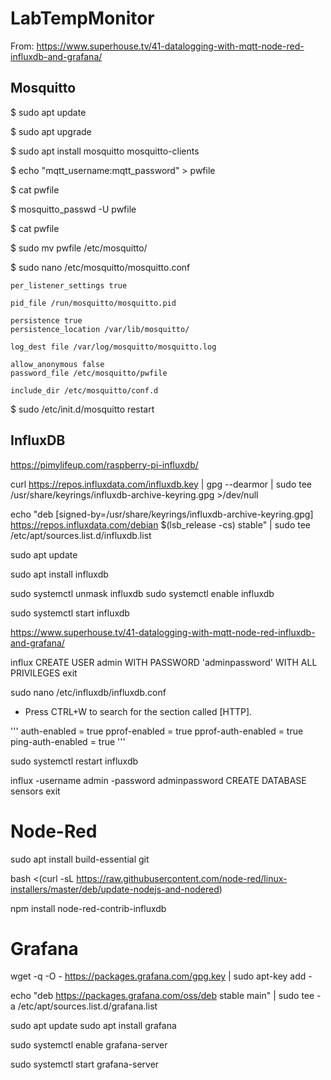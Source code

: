 # LabTempMonitor

From: https://www.superhouse.tv/41-datalogging-with-mqtt-node-red-influxdb-and-grafana/

## Mosquitto

$ sudo apt update

$ sudo apt upgrade

$ sudo apt install mosquitto mosquitto-clients

$ echo "mqtt_username:mqtt_password" > pwfile

$ cat pwfile

$ mosquitto_passwd -U pwfile

$ cat pwfile

$ sudo mv pwfile /etc/mosquitto/

$ sudo nano /etc/mosquitto/mosquitto.conf

```
per_listener_settings true

pid_file /run/mosquitto/mosquitto.pid

persistence true
persistence_location /var/lib/mosquitto/

log_dest file /var/log/mosquitto/mosquitto.log

allow_anonymous false
password_file /etc/mosquitto/pwfile

include_dir /etc/mosquitto/conf.d
```

$ sudo /etc/init.d/mosquitto restart

## InfluxDB

https://pimylifeup.com/raspberry-pi-influxdb/

curl https://repos.influxdata.com/influxdb.key | gpg --dearmor | sudo tee /usr/share/keyrings/influxdb-archive-keyring.gpg >/dev/null

echo "deb [signed-by=/usr/share/keyrings/influxdb-archive-keyring.gpg] https://repos.influxdata.com/debian $(lsb_release -cs) stable" | sudo tee /etc/apt/sources.list.d/influxdb.list

sudo apt update

sudo apt install influxdb

sudo systemctl unmask influxdb
sudo systemctl enable influxdb

sudo systemctl start influxdb

https://www.superhouse.tv/41-datalogging-with-mqtt-node-red-influxdb-and-grafana/

influx
CREATE USER admin WITH PASSWORD 'adminpassword' WITH ALL PRIVILEGES
exit

sudo nano /etc/influxdb/influxdb.conf

- Press CTRL+W to search for the section called [HTTP].

'''
auth-enabled = true
pprof-enabled = true
pprof-auth-enabled = true
ping-auth-enabled = true
'''

sudo systemctl restart influxdb

influx -username admin -password adminpassword
CREATE DATABASE sensors
exit


# Node-Red

sudo apt install build-essential git

bash <(curl -sL https://raw.githubusercontent.com/node-red/linux-installers/master/deb/update-nodejs-and-nodered)

npm install node-red-contrib-influxdb

# Grafana

wget -q -O - https://packages.grafana.com/gpg.key | sudo apt-key add -

echo "deb https://packages.grafana.com/oss/deb stable main" | sudo tee -a /etc/apt/sources.list.d/grafana.list

sudo apt update
sudo apt install grafana

sudo systemctl enable grafana-server

sudo systemctl start grafana-server













